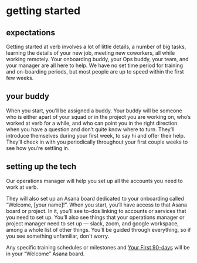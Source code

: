 # getting started

## expectations

Getting started at verb involves a lot of little details, a number of big tasks, learning the details of your new job, meeting new coworkers, all while working remotely. Your onboarding buddy, your Ops buddy, your team, and your manager are all here to help. We have no set time period for training and on-boarding periods, but most people are up to speed within the first few weeks. 

## your buddy

When you start, you’ll be assigned a buddy. Your buddy will be someone who is either apart of your squad or in the project you are working on, who’s worked at verb for a while, and who can point you in the right direction when you have a question and don’t quite know where to turn. They’ll introduce themselves during your first week, to say hi and offer their help. They’ll check in with you periodically throughout your first couple weeks to see how you’re settling in.

## setting up the tech

Our operations manager will help you set up all the accounts you need to work at verb. 

They will also set up an Asana board dedicated to your onboarding called “Welcome, [your name]!”. When you start, you’ll have access to that Asana board or project. In it, you’ll see to-dos linking to accounts or services that you need to set up. You’ll also see things that your operations manager or project manager need to set up — slack, zoom, and google workspace, among a whole list of other things. You’ll be guided through everything, so if you see something unfamiliar, don't worry.

Any specific training schedules or milestones and [Your First 90-days](https://github.com/basecamp/handbook/blob/master/making-a-career.md#your-first-90-days) will be in your “Welcome” Asana board.
